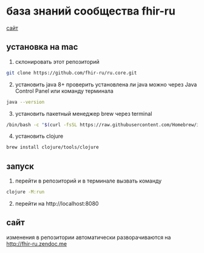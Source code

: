 # база знаний сообщества fhir-ru

[сайт](http://fhir-ru.zendoc.me)

## установка на mac

1. склонировать этот репозиторий
```bash
git clone https://github.com/fhir-ru/ru.core.git
```
2. установить java 8+
проверить установлена ли java можно через Java Control Panel или команду терминала
```bash
java --version
```
3. установить пакетный менеджер brew через terminal
```bash
/bin/bash -c "$(curl -fsSL https://raw.githubusercontent.com/Homebrew/install/HEAD/install.sh)"
```
4. установить clojure
```bash
brew install clojure/tools/clojure
```

## запуск

1. перейти в репозиторий и в терминале вызвать команду

```bash
clojure -M:run
```

2. перейти на http://localhost:8080

## сайт
изменения в репозитории автоматически разворачиваются на http://fhir-ru.zendoc.me
